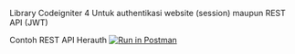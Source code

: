 Library Codeigniter 4 Untuk authentikasi website (session) maupun REST API (JWT)


Contoh REST API Herauth
[![Run in Postman](https://run.pstmn.io/button.svg)](https://app.getpostman.com/run-collection/11921757-12da45e4-61e0-4044-8b28-1f8f3aa22af4?action=collection%2Ffork&collection-url=entityId%3D11921757-12da45e4-61e0-4044-8b28-1f8f3aa22af4%26entityType%3Dcollection%26workspaceId%3D1dae20f7-2506-45a2-a6a3-cc89a70f5ef9)